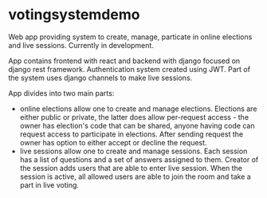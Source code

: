 # votingsystemdemo
Web app providing system to create, manage, particate in online elections and live sessions. Currently in development.

App contains frontend with react and backend with django focused on django rest framework. Authentication system created using JWT. Part of the system uses django channels to make live sessions.

App divides into two main parts:
- online elections allow one to create and manage elections. Elections are either public or private, the latter does allow per-request access - the owner has election's code that can be shared, anyone having code can request access to participate in elections. After sending request the owner has option to either accept or decline the request.
- live sessions allow one to create and manage sessions. Each session has a list of questions and a set of answers assigned to them. Creator of the session adds users that are able to enter live session. When the session is active, all allowed users are able to join the room and take a part in live voting.

